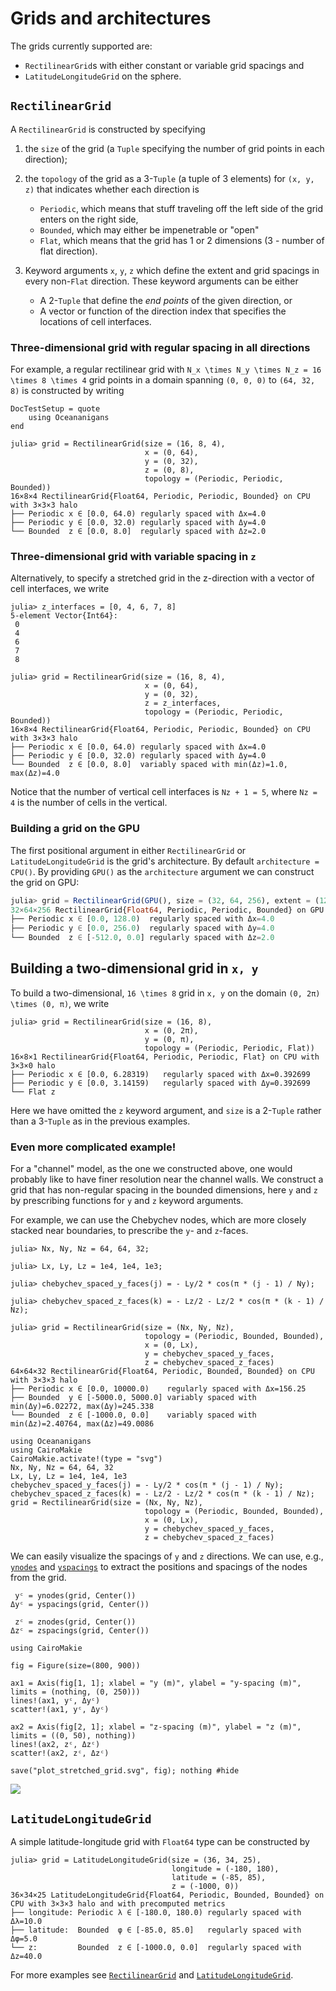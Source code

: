 # Grids and architectures

The grids currently supported are:
- `RectilinearGrid`s with either constant or variable grid spacings and
- `LatitudeLongitudeGrid` on the sphere.

## `RectilinearGrid`

A `RectilinearGrid` is constructed by specifying

1. the `size` of the grid (a `Tuple` specifying the number of grid points in each direction);

2. the `topology` of the grid as a 3-`Tuple` (a tuple of 3 elements) for ``(x, y, z)`` that indicates whether each direction is
    * `Periodic`, which means that stuff traveling off the left side of the grid enters on the right side,
    * `Bounded`, which may either be impenetrable or "open"
    * `Flat`, which means that the grid has 1 or 2 dimensions (3 - number of flat direction).

3. Keyword arguments `x`, `y`, `z` which define the extent and grid spacings in every non-`Flat` direction.
   These keyword arguments can be either 
   * A 2-`Tuple` that define the _end points_ of the given direction, or
   * A vector or function of the direction index that specifies the locations of cell interfaces. 

### Three-dimensional grid with regular spacing in all directions

For example, a regular rectilinear grid with ``N_x \times N_y \times N_z = 16 \times 8 \times 4`` grid points
in a domain spanning `(0, 0, 0)` to `(64, 32, 8)` is constructed by writing

```@meta
DocTestSetup = quote
    using Oceananigans
end
```

```jldoctest grids
julia> grid = RectilinearGrid(size = (16, 8, 4),
                              x = (0, 64),
                              y = (0, 32),
                              z = (0, 8),
                              topology = (Periodic, Periodic, Bounded))
16×8×4 RectilinearGrid{Float64, Periodic, Periodic, Bounded} on CPU with 3×3×3 halo
├── Periodic x ∈ [0.0, 64.0) regularly spaced with Δx=4.0
├── Periodic y ∈ [0.0, 32.0) regularly spaced with Δy=4.0
└── Bounded  z ∈ [0.0, 8.0]  regularly spaced with Δz=2.0
```

### Three-dimensional grid with variable spacing in ``z``

Alternatively, to specify a stretched grid in the z-direction with a vector
of cell interfaces, we write

```jldoctest grids
julia> z_interfaces = [0, 4, 6, 7, 8]
5-element Vector{Int64}:
 0
 4
 6
 7
 8

julia> grid = RectilinearGrid(size = (16, 8, 4),
                              x = (0, 64),
                              y = (0, 32),
                              z = z_interfaces,
                              topology = (Periodic, Periodic, Bounded))
16×8×4 RectilinearGrid{Float64, Periodic, Periodic, Bounded} on CPU with 3×3×3 halo
├── Periodic x ∈ [0.0, 64.0) regularly spaced with Δx=4.0
├── Periodic y ∈ [0.0, 32.0) regularly spaced with Δy=4.0
└── Bounded  z ∈ [0.0, 8.0]  variably spaced with min(Δz)=1.0, max(Δz)=4.0
```

Notice that the number of vertical cell interfaces is ``Nz + 1 = 5``, where ``Nz = 4`` is the number
of cells in the vertical.

### Building a grid on the GPU

The first positional argument in either `RectilinearGrid` or `LatitudeLongitudeGrid` is the grid's
architecture. By default `architecture = CPU()`. By providing `GPU()` as the `architecture` argument
we can construct the grid on GPU:

```julia
julia> grid = RectilinearGrid(GPU(), size = (32, 64, 256), extent = (128, 256, 512))
32×64×256 RectilinearGrid{Float64, Periodic, Periodic, Bounded} on GPU with 3×3×3 halo
├── Periodic x ∈ [0.0, 128.0)  regularly spaced with Δx=4.0
├── Periodic y ∈ [0.0, 256.0)  regularly spaced with Δy=4.0
└── Bounded  z ∈ [-512.0, 0.0] regularly spaced with Δz=2.0
```

## Building a two-dimensional grid in ``x, y``

To build a two-dimensional, ``16 \times 8`` grid in ``x, y`` on the domain ``(0, 2π) \times (0, π)``,
we write

```jldoctest grids
julia> grid = RectilinearGrid(size = (16, 8),
                              x = (0, 2π),
                              y = (0, π),
                              topology = (Periodic, Periodic, Flat))
16×8×1 RectilinearGrid{Float64, Periodic, Periodic, Flat} on CPU with 3×3×0 halo
├── Periodic x ∈ [0.0, 6.28319)   regularly spaced with Δx=0.392699
├── Periodic y ∈ [0.0, 3.14159)   regularly spaced with Δy=0.392699
└── Flat z
```

Here we have omitted the `z` keyword argument, and `size` is a 2-`Tuple` rather than a
3-`Tuple` as in the previous examples.

### Even more complicated example!

For a "channel" model, as the one we constructed above, one would probably like to have finer resolution near
the channel walls. We construct a grid that has non-regular spacing in the bounded dimensions, here ``y`` and ``z``
by prescribing functions for `y` and `z` keyword arguments.

For example, we can use the Chebychev nodes, which are more closely stacked near boundaries, to prescribe the
``y``- and ``z``-faces.

```jldoctest grids
julia> Nx, Ny, Nz = 64, 64, 32;

julia> Lx, Ly, Lz = 1e4, 1e4, 1e3;

julia> chebychev_spaced_y_faces(j) = - Ly/2 * cos(π * (j - 1) / Ny);

julia> chebychev_spaced_z_faces(k) = - Lz/2 - Lz/2 * cos(π * (k - 1) / Nz);

julia> grid = RectilinearGrid(size = (Nx, Ny, Nz),
                              topology = (Periodic, Bounded, Bounded),
                              x = (0, Lx),
                              y = chebychev_spaced_y_faces,
                              z = chebychev_spaced_z_faces)
64×64×32 RectilinearGrid{Float64, Periodic, Bounded, Bounded} on CPU with 3×3×3 halo
├── Periodic x ∈ [0.0, 10000.0)    regularly spaced with Δx=156.25
├── Bounded  y ∈ [-5000.0, 5000.0] variably spaced with min(Δy)=6.02272, max(Δy)=245.338
└── Bounded  z ∈ [-1000.0, 0.0]    variably spaced with min(Δz)=2.40764, max(Δz)=49.0086
```

```@setup 1
using Oceananigans
using CairoMakie
CairoMakie.activate!(type = "svg")
Nx, Ny, Nz = 64, 64, 32
Lx, Ly, Lz = 1e4, 1e4, 1e3
chebychev_spaced_y_faces(j) = - Ly/2 * cos(π * (j - 1) / Ny);
chebychev_spaced_z_faces(k) = - Lz/2 - Lz/2 * cos(π * (k - 1) / Nz);
grid = RectilinearGrid(size = (Nx, Ny, Nz),
                              topology = (Periodic, Bounded, Bounded),
                              x = (0, Lx),
                              y = chebychev_spaced_y_faces,
                              z = chebychev_spaced_z_faces)
```

We can easily visualize the spacings of ``y`` and ``z`` directions. We can use, e.g.,
[`ynodes`](@ref) and [`yspacings`](@ref) to extract the positions and spacings of the
nodes from the grid.

```@example 1
 yᶜ = ynodes(grid, Center())
Δyᶜ = yspacings(grid, Center())

 zᶜ = znodes(grid, Center())
Δzᶜ = zspacings(grid, Center())

using CairoMakie

fig = Figure(size=(800, 900))

ax1 = Axis(fig[1, 1]; xlabel = "y (m)", ylabel = "y-spacing (m)", limits = (nothing, (0, 250)))
lines!(ax1, yᶜ, Δyᶜ)
scatter!(ax1, yᶜ, Δyᶜ)

ax2 = Axis(fig[2, 1]; xlabel = "z-spacing (m)", ylabel = "z (m)", limits = ((0, 50), nothing))
lines!(ax2, zᶜ, Δzᶜ)
scatter!(ax2, zᶜ, Δzᶜ)

save("plot_stretched_grid.svg", fig); nothing #hide
```

![](plot_stretched_grid.svg)

## `LatitudeLongitudeGrid`

A simple latitude-longitude grid with `Float64` type can be constructed by

```jldoctest
julia> grid = LatitudeLongitudeGrid(size = (36, 34, 25),
                                    longitude = (-180, 180),
                                    latitude = (-85, 85),
                                    z = (-1000, 0))
36×34×25 LatitudeLongitudeGrid{Float64, Periodic, Bounded, Bounded} on CPU with 3×3×3 halo and with precomputed metrics
├── longitude: Periodic λ ∈ [-180.0, 180.0) regularly spaced with Δλ=10.0
├── latitude:  Bounded  φ ∈ [-85.0, 85.0]   regularly spaced with Δφ=5.0
└── z:         Bounded  z ∈ [-1000.0, 0.0]  regularly spaced with Δz=40.0
```

For more examples see [`RectilinearGrid`](@ref) and [`LatitudeLongitudeGrid`](@ref).
